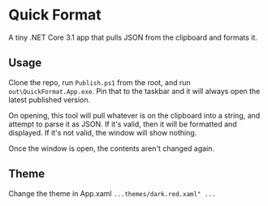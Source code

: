 
# Quick Format

A tiny .NET Core 3.1 app that pulls JSON from the clipboard and formats it.

## Usage
Clone the repo, run `Publish.ps1` from the root, and run `out\QuickFormat.App.exe`. Pin that to the taskbar and it will always open the latest published version.

On opening, this tool will pull whatever is on the clipboard into a string, and attempt to parse it as JSON. If it's valid, then it will be formatted and displayed. If it's not valid, the window will show nothing.

Once the window is open, the contents aren't changed again.

## Theme
Change the theme in App.xaml
`...themes/dark.red.xaml" ...`
